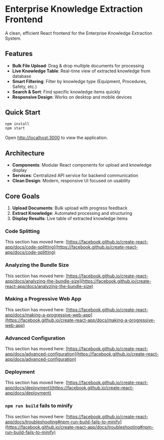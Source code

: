 # Enterprise Knowledge Extraction Frontend

A clean, efficient React frontend for the Enterprise Knowledge Extraction System.

## Features

- **Bulk File Upload**: Drag & drop multiple documents for processing
- **Live Knowledge Table**: Real-time view of extracted knowledge from database
- **Smart Filtering**: Filter by knowledge type (Equipment, Procedures, Safety, etc.)
- **Search & Sort**: Find specific knowledge items quickly
- **Responsive Design**: Works on desktop and mobile devices

## Quick Start

```bash
npm install
npm start
```

Open [http://localhost:3000](http://localhost:3000) to view the application.

## Architecture

- **Components**: Modular React components for upload and knowledge display
- **Services**: Centralized API service for backend communication
- **Clean Design**: Modern, responsive UI focused on usability

## Core Goals

1. **Upload Documents**: Bulk upload with progress feedback
2. **Extract Knowledge**: Automated processing and structuring
3. **Display Results**: Live table of extracted knowledge items

### Code Splitting

This section has moved here: [https://facebook.github.io/create-react-app/docs/code-splitting](https://facebook.github.io/create-react-app/docs/code-splitting)

### Analyzing the Bundle Size

This section has moved here: [https://facebook.github.io/create-react-app/docs/analyzing-the-bundle-size](https://facebook.github.io/create-react-app/docs/analyzing-the-bundle-size)

### Making a Progressive Web App

This section has moved here: [https://facebook.github.io/create-react-app/docs/making-a-progressive-web-app](https://facebook.github.io/create-react-app/docs/making-a-progressive-web-app)

### Advanced Configuration

This section has moved here: [https://facebook.github.io/create-react-app/docs/advanced-configuration](https://facebook.github.io/create-react-app/docs/advanced-configuration)

### Deployment

This section has moved here: [https://facebook.github.io/create-react-app/docs/deployment](https://facebook.github.io/create-react-app/docs/deployment)

### `npm run build` fails to minify

This section has moved here: [https://facebook.github.io/create-react-app/docs/troubleshooting#npm-run-build-fails-to-minify](https://facebook.github.io/create-react-app/docs/troubleshooting#npm-run-build-fails-to-minify)
